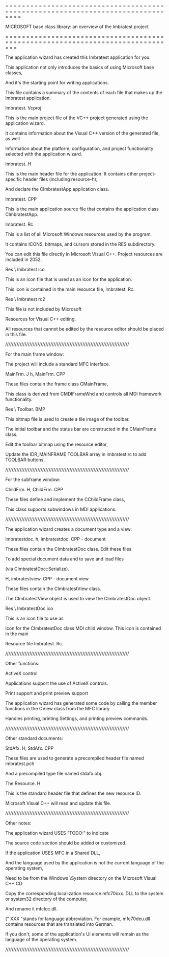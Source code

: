 = = = = = = = = = = = = = = = = = = = = = = = = = = = = = = = = = = = = = = = = = = = = = = = = = = = = = = = = = = = = = = = = = = = = = = = = = = = = = = = =

MICROSOFT base class library: an overview of the Imbratest project

= = = = = = = = = = = = = = = = = = = = = = = = = = = = = = = = = = = = = = = = = = = = = = = = = = = = = = = = = = = = = = = = = = = = = = = = = = = = = = =



The application wizard has created this Imbratest application for you.

This application not only introduces the basics of using Microsoft base classes,

And it's the starting point for writing applications.



This file contains a summary of the contents of each file that makes up the Imbratest application.



Imbratest. Vcproj

This is the main project file of the VC++ project generated using the application wizard.

It contains information about the Visual C++ version of the generated file, as well

Information about the platform, configuration, and project functionality selected with the application wizard.



Imbratest. H

This is the main header file for the application. It contains other project-specific header files (including resource-h),

And declare the CImbratestApp application class.



Imbratest. CPP

This is the main application source file that contains the application class CImbratestApp.



Imbratest. Rc

This is a list of all Microsoft Windows resources used by the program.

It contains ICONS, bitmaps, and cursors stored in the RES subdirectory.

You can edit this file directly in Microsoft Visual C++. Project resources are included in 2052.



Res \ Imbratest ico

This is an icon file that is used as an icon for the application.

This icon is contained in the main resource file, Imbratest. Rc.



Res \ Imbratest rc2

This file is not included by Microsoft

Resources for Visual C++ editing.

All resources that cannot be edited by the resource editor should be placed in this file.

/////////////////////////////////////////////////////////////////////////////





For the main frame window:

The project will include a standard MFC interface.

MainFrm. J h, MainFrm. CPP

These files contain the frame class CMainFrame,

This class is derived from CMDIFrameWnd and controls all MDI framework functionality.



Res \ Toolbar. BMP

This bitmap file is used to create a tile image of the toolbar.

The initial toolbar and the status bar are constructed in the CMainFrame class.

Edit the toolbar bitmap using the resource editor,

Update the IDR_MAINFRAME TOOLBAR array in imbratest.rc to add TOOLBAR buttons.

/////////////////////////////////////////////////////////////////////////////



For the subframe window:



ChildFrm. H, ChildFrm. CPP

These files define and implement the CChildFrame class,

This class supports subwindows in MDI applications.



/////////////////////////////////////////////////////////////////////////////







The application wizard creates a document type and a view:



Imbratestdoc. h, imbratestdoc. CPP - document

These files contain the CImbratestDoc class. Edit these files

To add special document data and to save and load files

(via CImbratestDoc::Serialize).



H, imbratestview. CPP - document view

These files contain the CImbratestView class.

The CImbratestView object is used to view the CImbratestDoc object.

Res \ ImbratestDoc ico

This is an icon file to use as

Icon for the CImbratestDoc class MDI child window. This icon is contained in the main

Resource file Imbratest. Rc.

/////////////////////////////////////////////////////////////////////////////



Other functions:



ActiveX control

Applications support the use of ActiveX controls.



Print support and print preview support

The application wizard has generated some code by calling the member functions in the CView class from the MFC library

Handles printing, printing Settings, and printing preview commands.

/////////////////////////////////////////////////////////////////////////////



Other standard documents:



StdAfx. H, StdAfx. CPP

These files are used to generate a precompiled header file named imbratest.pch

And a precompiled type file named stdafx.obj.



The Resource. H

This is the standard header file that defines the new resource ID.

Microsoft Visual C++ will read and update this file.



/////////////////////////////////////////////////////////////////////////////



Other notes:



The application wizard USES "TODO:" to indicate

The source code section should be added or customized.



If the application USES MFC in a Shared DLL,

And the language used by the application is not the current language of the operating system,

Need to be from the Windows \System directory on the Microsoft Visual C++ CD

Copy the corresponding localization resource mfc70xxx. DLL to the system or system32 directory of the computer,

And rename it mfcloc.dll.

(" XXX "stands for language abbreviation. For example, mfc70deu.dll contains resources that are translated into German.

If you don't, some of the application's UI elements will remain as the language of the operating system.



/////////////////////////////////////////////////////////////////////////////
